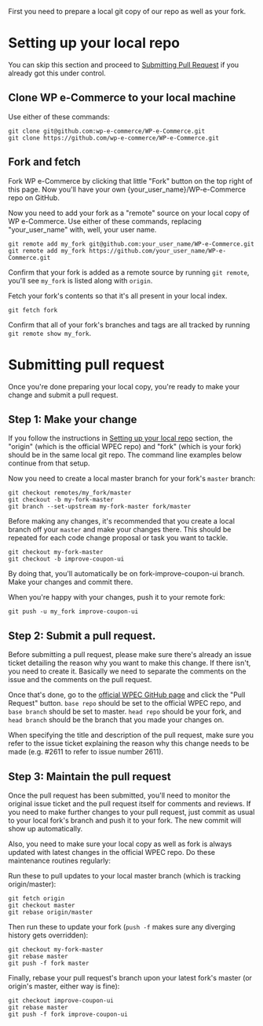 First you need to prepare a local git copy of our repo as well as your fork.

<a name="setting-up"></a>

# Setting up your local repo

You can skip this section and proceed to [Submitting Pull Request](#pull-request) if you already got this under control.

## Clone WP e-Commerce to your local machine
Use either of these commands:

	git clone git@github.com:wp-e-commerce/WP-e-Commerce.git
	git clone https://github.com/wp-e-commerce/WP-e-Commerce.git

## Fork and fetch
Fork WP e-Commerce by clicking that little "Fork" button on the top right of this page. Now you'll have your own {your_user_name}/WP-e-Commerce repo on GitHub.

Now you need to add your fork as a "remote" source on your local copy of WP e-Commerce. Use either of these commands, replacing "your_user_name" with, well, your user name.

	git remote add my_fork git@github.com:your_user_name/WP-e-Commerce.git
	git remote add my_fork https://github.com/your_user_name/WP-e-Commerce.git

Confirm that your fork is added as a remote source by running `git remote`, you'll see `my_fork` is listed along with `origin`.

Fetch your fork's contents so that it's all present in your local index.

	git fetch fork

Confirm that all of your fork's branches and tags are all tracked by running `git remote show my_fork`.

# <a name="pull-request"></a>Submitting pull request

Once you're done preparing your local copy, you're ready to make your change and submit a pull request.

## Step 1: Make your change
If you follow the instructions in [Setting up your local repo](#setting-up) section, the "origin" (which is the official WPEC repo) and "fork" (which is your fork) should be in the same local git repo. The command line examples below continue from that setup.

Now you need to create a local master branch for your fork's `master` branch:

	git checkout remotes/my_fork/master
	git checkout -b my-fork-master
	git branch --set-upstream my-fork-master fork/master

Before making any changes, it's recommended that you create a local branch off your `master` and make your changes there. This should be repeated for each code change proposal or task you want to tackle.

	git checkout my-fork-master
	git checkout -b improve-coupon-ui

By doing that, you'll automatically be on fork-improve-coupon-ui branch. Make your changes and commit there.

When you're happy with your changes, push it to your remote fork:

	git push -u my_fork improve-coupon-ui

## Step 2: Submit a pull request.

Before submitting a pull request, please make sure there's already an issue ticket detailing the reason why you want to make this change. If there isn't, you need to create it. Basically we need to separate the comments on the issue and the comments on the pull request.

Once that's done, go to the [official WPEC GitHub page](https://github.com/wp-e-commerce/WP-e-Commerce) and click the "Pull Request" button. `base repo` should be set to the official WPEC repo, and `base branch` should be set to master. `head repo` should be your fork, and `head branch` should be the branch that you made your changes on.

When specifying the title and description of the pull request, make sure you refer to the issue ticket explaining the reason why this change needs to be made (e.g. #2611 to refer to issue number 2611).

## Step 3: Maintain the pull request

Once the pull request has been submitted, you'll need to monitor the original issue ticket and the pull request itself for comments and reviews. If you need to make further changes to your pull request, just commit as usual to your local fork's branch and push it to your fork. The new commit will show up automatically.

Also, you need to make sure your local copy as well as fork is always updated with latest changes in the official WPEC repo. Do these maintenance routines regularly:

Run these to pull updates to your local master branch (which is tracking origin/master):

	git fetch origin
	git checkout master
	git rebase origin/master

Then run these to update your fork (`push -f` makes sure any diverging history gets overridden):

	git checkout my-fork-master
	git rebase master
	git push -f fork master

Finally, rebase your pull request's branch upon your latest fork's master (or origin's master, either way is fine):

	git checkout improve-coupon-ui
	git rebase master
	git push -f fork improve-coupon-ui
